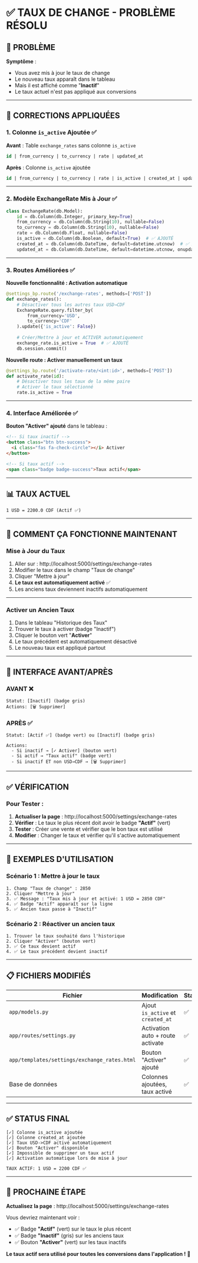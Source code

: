 # ✅ TAUX DE CHANGE - PROBLÈME RÉSOLU

## 🎯 **PROBLÈME**

**Symptôme** : 
- Vous avez mis à jour le taux de change
- Le nouveau taux apparaît dans le tableau
- Mais il est affiché comme "**Inactif**"
- Le taux actuel n'est pas appliqué aux conversions

---

## 🔧 **CORRECTIONS APPLIQUÉES**

### **1. Colonne `is_active` Ajoutée** ✅

**Avant** : Table `exchange_rates` sans colonne `is_active`
```sql
id | from_currency | to_currency | rate | updated_at
```

**Après** : Colonne `is_active` ajoutée
```sql
id | from_currency | to_currency | rate | is_active | created_at | updated_at
```

---

### **2. Modèle ExchangeRate Mis à Jour** ✅

```python
class ExchangeRate(db.Model):
    id = db.Column(db.Integer, primary_key=True)
    from_currency = db.Column(db.String(10), nullable=False)
    to_currency = db.Column(db.String(10), nullable=False)
    rate = db.Column(db.Float, nullable=False)
    is_active = db.Column(db.Boolean, default=True)  # ✅ AJOUTÉ
    created_at = db.Column(db.DateTime, default=datetime.utcnow)  # ✅ AJOUTÉ
    updated_at = db.Column(db.DateTime, default=datetime.utcnow, onupdate=datetime.utcnow)
```

---

### **3. Routes Améliorées** ✅

**Nouvelle fonctionnalité : Activation automatique**

```python
@settings_bp.route('/exchange-rates', methods=['POST'])
def exchange_rates():
    # Désactiver tous les autres taux USD→CDF
    ExchangeRate.query.filter_by(
        from_currency='USD',
        to_currency='CDF'
    ).update({'is_active': False})
    
    # Créer/Mettre à jour et ACTIVER automatiquement
    exchange_rate.is_active = True  # ✅ AJOUTÉ
    db.session.commit()
```

**Nouvelle route : Activer manuellement un taux**

```python
@settings_bp.route('/activate-rate/<int:id>', methods=['POST'])
def activate_rate(id):
    # Désactiver tous les taux de la même paire
    # Activer le taux sélectionné
    rate.is_active = True
```

---

### **4. Interface Améliorée** ✅

**Bouton "Activer" ajouté** dans le tableau :

```html
<!-- Si taux inactif -->
<button class="btn btn-success">
  <i class="fas fa-check-circle"></i> Activer
</button>

<!-- Si taux actif -->
<span class="badge badge-success">Taux actif</span>
```

---

## 📊 **TAUX ACTUEL**

```
1 USD = 2200.0 CDF (Actif ✅)
```

---

## 🔄 **COMMENT ÇA FONCTIONNE MAINTENANT**

### **Mise à Jour du Taux**

1. Aller sur : http://localhost:5000/settings/exchange-rates
2. Modifier le taux dans le champ "Taux de change"
3. Cliquer "Mettre à jour"
4. **Le taux est automatiquement activé** ✅
5. Les anciens taux deviennent inactifs automatiquement

---

### **Activer un Ancien Taux**

1. Dans le tableau "Historique des Taux"
2. Trouver le taux à activer (badge "Inactif")
3. Cliquer le bouton vert "**Activer**"
4. Le taux précédent est automatiquement désactivé
5. Le nouveau taux est appliqué partout

---

## 🎨 **INTERFACE AVANT/APRÈS**

### **AVANT** ❌
```
Statut: [Inactif] (badge gris)
Actions: [🗑️ Supprimer]
```

### **APRÈS** ✅
```
Statut: [Actif ✅] (badge vert) ou [Inactif] (badge gris)

Actions: 
  - Si inactif → [✓ Activer] (bouton vert)
  - Si actif → "Taux actif" (badge vert)
  - Si inactif ET non USD→CDF → [🗑️ Supprimer]
```

---

## ✅ **VÉRIFICATION**

### **Pour Tester :**

1. **Actualiser la page** : http://localhost:5000/settings/exchange-rates
2. **Vérifier** : Le taux le plus récent doit avoir le badge **"Actif"** (vert)
3. **Tester** : Créer une vente et vérifier que le bon taux est utilisé
4. **Modifier** : Changer le taux et vérifier qu'il s'active automatiquement

---

## 🔢 **EXEMPLES D'UTILISATION**

### **Scénario 1 : Mettre à jour le taux**
```
1. Champ "Taux de change" : 2850
2. Cliquer "Mettre à jour"
3. ✅ Message : "Taux mis à jour et activé: 1 USD = 2850 CDF"
4. ✅ Badge "Actif" apparaît sur la ligne
5. ✅ Ancien taux passe à "Inactif"
```

### **Scénario 2 : Réactiver un ancien taux**
```
1. Trouver le taux souhaité dans l'historique
2. Cliquer "Activer" (bouton vert)
3. ✅ Ce taux devient actif
4. ✅ Le taux précédent devient inactif
```

---

## 📋 **FICHIERS MODIFIÉS**

| Fichier | Modification | Status |
|---------|--------------|--------|
| `app/models.py` | Ajout `is_active` et `created_at` | ✅ |
| `app/routes/settings.py` | Activation auto + route activate | ✅ |
| `app/templates/settings/exchange_rates.html` | Bouton "Activer" ajouté | ✅ |
| Base de données | Colonnes ajoutées, taux activé | ✅ |

---

## ✅ **STATUS FINAL**

```
[✓] Colonne is_active ajoutée
[✓] Colonne created_at ajoutée
[✓] Taux USD->CDF activé automatiquement
[✓] Bouton "Activer" disponible
[✓] Impossible de supprimer un taux actif
[✓] Activation automatique lors de mise à jour

TAUX ACTIF: 1 USD = 2200 CDF ✅
```

---

## 🚀 **PROCHAINE ÉTAPE**

**Actualisez la page** : http://localhost:5000/settings/exchange-rates

Vous devriez maintenant voir :
- ✅ Badge **"Actif"** (vert) sur le taux le plus récent
- ✅ Badge **"Inactif"** (gris) sur les anciens taux
- ✅ Bouton **"Activer"** (vert) sur les taux inactifs

**Le taux actif sera utilisé pour toutes les conversions dans l'application !** 🎯


